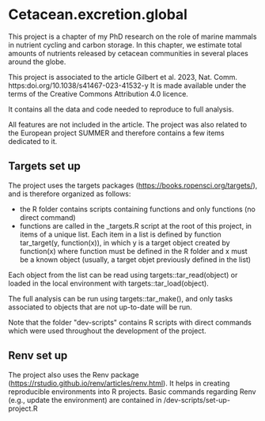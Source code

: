 # Cetacean.excretion.global
This project is a chapter of my PhD research on the role of marine mammals in 
nutrient cycling and carbon storage. In this chapter, we estimate total amounts of 
nutrients released by cetacean communities in several places around the globe. 

This project is associated to the article Gilbert et al. 2023, Nat. Comm.
https:doi.org/10.1038/s41467-023-41532-y
It is made available under the terms of the Creative Commons Attribution 4.0 licence.

It contains all the data and code needed to reproduce to full analysis.

All features are not included in the article. The project was also related to the 
European project SUMMER and therefore contains a few items dedicated to it. 

## Targets set up
The project uses the targets packages (https://books.ropensci.org/targets/), and is 
therefore organized as follows:

- the R folder contains scripts containing functions and only functions (no
 direct command)
- functions are called in the _targets.R script at the root of this project, in 
 items of a unique list.
 Each item in a list is defined by function tar_target(y, function(x)), in which 
 y is a target object created by function(x) where function must be defined in 
 the R folder and x must be a known object (usually, a target objet previously 
 defined in the list)

Each object from the list can be read using targets::tar_read(object) or loaded
in the local environment with targets::tar_load(object). 

The full analysis can be run using targets::tar_make(), and only tasks associated 
to objects that are not up-to-date will be run. 

Note that the folder "dev-scripts" contains R scripts with direct commands which
were used throughout the development of the project. 

## Renv set up
The project also uses the Renv package (https://rstudio.github.io/renv/articles/renv.html).
It helps in creating reproducible environments into R projects. Basic commands 
regarding Renv (e.g., update the environment) are contained in 
/dev-scripts/set-up-project.R
